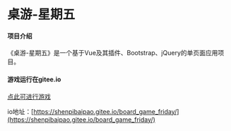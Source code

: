 # 桌游-星期五

#### 项目介绍
《桌游-星期五》是一个基于Vue及其插件、Bootstrap、jQuery的单页面应用项目。

#### 游戏运行在gitee.io
[点此可进行游戏](https://shenpibaipao.gitee.io/board_game_friday/)

io地址：[https://shenpibaipao.gitee.io/board_game_friday/](https://shenpibaipao.gitee.io/board_game_friday/)